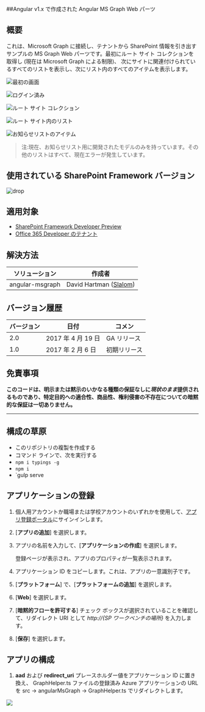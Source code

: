 ﻿---
page_type: sample
products:
- office-sp
- ms-graph
languages:
- javascript
- typescript
extensions:
  contentType: samples
  technologies:
  - SharePoint Framework
  - Microsoft Graph
  services:
  - SharePoint
  platforms:
  - AngularJS
  createdDate: 2/16/2017 12:00:00 AM
---
##Angular v1.x で作成された Angular MS Graph Web パーツ

## 概要
これは、Microsoft Graph に接続し、テナントから SharePoint
情報を引き出すサンプルの MS Graph Web パーツです。最初にルート サイト コレクションを取得し (現在は Microsoft Graph による制限)、
次にサイトに関連付けられているすべてのリストを表示し、次にリスト内のすべてのアイテムを表示します。

![最初の画面](./assets/Connect.png)

![ログイン済み](./assets/Connected.png)

![ルート サイト コレクション](./assets/Root.png)

![ルート サイト内のリスト](./assets/Lists.png)

![お知らせリストのアイテム](./assets/Items.png)


> 注:現在、お知らせリスト用に開発されたモデルのみを持っています。その他のリストはすべて、現在エラーが発生しています。

## 使用されている SharePoint Framework バージョン 
![drop](https://img.shields.io/badge/drop-ga-green.svg)

## 適用対象

* [SharePoint Framework Developer Preview](https://docs.microsoft.com/sharepoint/dev/spfx/sharepoint-framework-overview)
* [Office 365 Developer のテナント](https://docs.microsoft.com/sharepoint/dev/spfx/set-up-your-developer-tenant)

## 解決方法

ソリューション|作成者
--------|---------
angular-msgraph|David Hartman ([Slalom](https://slalom.com))

## バージョン履歴

バージョン|日付|コメン
-------|----|--------
2.0|2017 年 4 月 19 日|GA リリース
1.0|2017 年 2 月 6 日|初期リリース

## 免責事項
**このコードは、明示または黙示のいかなる種類の保証なしに*現状のまま*提供されるものであり、特定目的への適合性、商品性、権利侵害の不存在についての暗黙的な保証は一切ありません。**

---

## 構成の草原
- このリポジトリの複製を作成する
- コマンド ラインで、次を実行する
 - `npm i typings -g`
 - `npm i`
 - `gulp serve

## アプリケーションの登録

1. 個人用アカウントか職場または学校アカウントのいずれかを使用して、[アプリ登録ポータル](https://apps.dev.microsoft.com/)にサインインします。

2. [**アプリの追加**] を選択します。

3. アプリの名前を入力して、[**アプリケーションの作成**] を選択します。

   登録ページが表示され、アプリのプロパティが一覧表示されます。

4. アプリケーション ID をコピーします。これは、アプリの一意識別子です。

5. [**プラットフォーム**] で、[**プラットフォームの追加**] を選択します。

6. [**Web**] を選択します。

7. [**暗黙的フローを許可する**] チェック ボックスが選択されていることを確認して、リダイレクト URI として *http://{SP ワークベンチの場所}* を入力します。

8. [**保存**] を選択します。

## アプリの構成
1. **aad** および **redirect_uri** プレースホルダー値をアプリケーション ID に置き換え、
GraphHelper.ts ファイルの登録済み Azure アプリケーションの URL を src -> angularMsGraph -> GraphHelper.ts でリダイレクトします。

<img src="https://telemetry.sharepointpnp.com/sp-dev-fx-webparts/samples/angular-msgraph" /> 